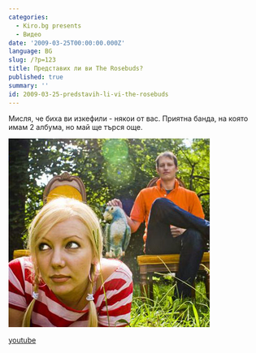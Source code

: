 ```yaml
---
categories:
  - Kiro.bg presents
  - Видео
date: '2009-03-25T00:00:00.000Z'
language: BG
slug: /?p=123
title: Представих ли ви The Rosebuds?
published: true
summary: ''
id: 2009-03-25-predstavih-li-vi-the-rosebuds
---
```


Мисля, че биха ви изкефили - някои от вас. Приятна банда, на която имам 2 албума, но май ще търся още.

![l_c6c5fd286daec447a57fa9bdb6850fcbjpg](https://raw.githubusercontent.com/kirilchristov/blog_images/main/2009/03/l_c6c5fd286daec447a57fa9bdb6850fcbjpg.jpeg)

[youtube](https://www.youtube.com/watch?v=RjHNGXAmA4k)
